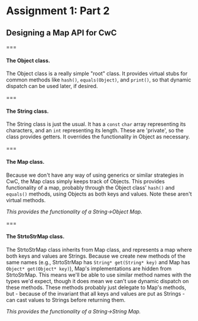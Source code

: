 # Assignment 1: Part 2

## Designing a Map API for CwC

===

#### The Object class.

The Object class is a really simple "root" class. It provides virtual stubs for common methods like `hash()`, `equals(Object)`, and `print()`, so that dynamic dispatch can be used later, if desired.

===

#### The String class.

The String class is just the usual. It has a `const` `char` array representing its characters, and an `int` representing its length. These are 'private', so the class provides getters. It overrides the functionality in Object as necessary.

===

#### The Map class.

Because we don't have any way of using generics or similar strategies in CwC, the Map class simply keeps track of Objects. This provides functionality of a map, probably through the Object class' `hash()` and `equals()` methods, using Objects as both keys and values. Note these aren't virtual methods.

_This provides the functionality of a String->Object Map._

===

#### The StrtoStrMap class.

The StrtoStrMap class inherits from Map class, and represents a map where both keys and values are Strings. Because we create new methods of the same names (e.g., StrtoStrMap has `String* get(String* key)` and Map has `Object* get(Object* key)`), Map's implementations are hidden from StrtoStrMap. This means we'll be able to use similar method names with the types we'd expect, though it does mean we can't use dynamic dispatch on these methods. These methods probably just delegate to Map's methods, but - because of the invariant that all keys and values are put as Strings - can cast values to Strings before returning them.

_This provides the functionality of a String->String Map._
